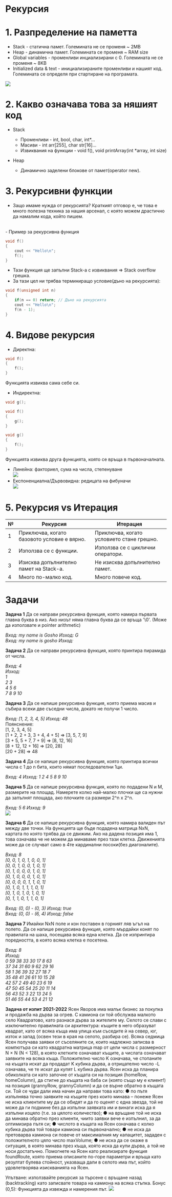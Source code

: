 <h1>Рекурсия</h1>

<h1>1. Разпределение на паметта</h1>

- Stack - статична памет. Големината не се променя ~ 2MB
- Heap - динамична памет. Големината се променя ~ RAM size
- Global variables - променливи инциализирани с 0. Големината не се променя ~ 8KB
- Initialized data & text - инициализираните променливи и нашият код. Големината се определя при стартиране на програмата.

![](https://media.geeksforgeeks.org/wp-content/uploads/memoryLayoutC.jpg)

<h1>2. Какво означава това за няшият код</h1>

- Stack
    - Променливи - int, bool, char, int*...
    - Масиви - int arr[255], char str[16]...
    - Извиквания на функции - void f(), void printArray(int *array, int size)

- Heap
    - Динамично заделени блокове от памет(operator new).

<h1>3. Рекурсивни функции</h1>

- Защо имаме нужда от рекурсията?
Краткият отговор е, че това е много полезна техника за нашия арсенал, с която можем драстично да намалим кода, който пишем.
<br>
- Пример за рекурсивна функция

```c++
void f()
{
    cout << "Hello\n";
    f();
}
```

- Тази функция ще запълни Stack-а с извиквания => Stack overflow грешка.
- За тази цел ни трябва терминиращо условие(дъно на рекурсията):

```c++
void f(unsigned int n)
{
    if(n == 0) return; // Дъно на рекурсията
    cout << "Hello\n";
    f(n - 1);
}
```

<h1>4. Видове рекурсия</h1>

- Директна:

```c++
void f()
{
    f();
}
```

Функцията извиква сама себе си.

- Индиректна:

```c++
void g();

void f()
{
    g();
}

void g()
{
    f();
}
```

Функцията извиква друга функцията, която се връща в първоначалната.

- Линейна: факториел, сума на числа, степенуване<br>
![](http://www.herevego.com/wp-content/uploads/2020/08/recur.gif)
- Експоненциална/Дървовидна: редицата на фибуначи<br>
![](https://i.stack.imgur.com/ICG4L.png)

<h1>5. Рекурсия vs Итерация</h1>

|№|                 Рекурсия                  |                 Итерация                |
|-|-------------------------------------------|-----------------------------------------|
|1|Приключва, когато базовото условие е вярно.|Приключва, когато условието стане грешно.|
|2|Използва се с функции.                     |Използва се с циклични оператори.        |
|3|Изисква допълнително памет на Stack-а.     |Не изисква допълнително памет.           |
|4|Много по-малко код.                        |Много повече код.                        |

<h1>Задачи</h1>

**Задача 1** Да се направи рекурсивна функция, която намира първата главна буква в низ. Ако низът няма главна буква да се връща '\0'. (Може да използвате и pointer arithmetic)

*Вход: my name is Gosho Изход: G*</br>
*Вход: my name is gosho Изход:*

**Задача 2** Да се направи рекурсивна функция, която принтира пирамида от числа.

*Вход: 4*</br>
*Изход:*</br>
*1*</br>
*2 3*</br>
*4 5 6*</br>
*7 8 9 10*

**Задача 3** Да се напише рекурсивна функция, която приема масив и събира всеки две съседни числа, докато не получи 1 число.

*Вход: [1, 2, 3, 4, 5] Изход: 48*</br>
Поянснение:</br>
[1, 2, 3, 4, 5]</br>
[1 + 2, 2 + 3, 3 + 4, 4 + 5] => [3, 5, 7, 9]</br>
[3 + 5, 5 + 7, 7 + 9] => [8, 12, 16]</br>
[8 + 12, 12 + 16] => [20, 28]</br>
[20 + 28] => 48

**Задача 4** Да се напише рекурсивна функция, която принтира всички числа с 1 до n бита, които нямат последователни 1ци.

*Вход: 4 Изход: 1 2 4 5 8 9 10*

**Задача 5** Да се напише рекурсивна функция, която по подадени N и M, размерите на площад. Намерете колко най-малко плочки ще са нужни да запълнят площада, ако плочките са размери 2^n x 2^n.

*Вход: 5 6 Изход: 9*</br>
![](https://media.geeksforgeeks.org/wp-content/uploads/Screenshot-from-2017-10-13-19-07-16.png)

**Задача 6** Да се напише рекурсивна функция, която намира валиден път между две точки. На функцията ще бъде подадена матрица NxN, картата по която трябва да се движим. Ако на дадена позиция има 1, това означава че не можем да минаваме през тази клетка. Движенията може да се случват само в 4те кардинални посоки(без диагоналите).

*Вход: 8*</br>
*[0, 0, 1, 0, 1, 0, 0, 1]*</br>
*[0, 0, 1, 0, 0, 1, 0, 1]*</br>
*[0, 1, 0, 0, 0, 1, 0, 1]*</br>
*[0, 1, 0, 0, 0, 1, 0, 1]*</br>
*[0, 0, 0, 0, 1, 1, 0, 1]*</br>
*[0, 1, 0, 1, 1, 1, 0, 1]*</br>
*[0, 1, 0, 1, 0, 1, 0, 1]*</br>
*[0, 1, 1, 0, 1, 1, 0, 1]*</br>

*Вход: (0, 0) - (0, 3) Изход: true*</br>
*Вход: (0, 0) - (6, 4) Изход: false*

**Задача 7** Имайки NxN поле и кон поставен в горният ляв ъгъл на полето. Да се напише рекурсивна функция, която мърдайки конят по правилата на шаха, посещава всяка една клетка. Да се изпринтира поредността, в която всяка клетка е посетена.

*Вход: 8*</br>
*Изход:*</br>
*0  59  38  33  30  17   8  63*</br>
*37  34  31  60   9  62  29  16*</br>
*58   1  36  39  32  27  18   7*</br>
*35  48  41  26  61  10  15  28*</br>
*42  57   2  49  40  23   6  19*</br>
*47  50  45  54  25  20  11  14*</br>
*56  43  52   3  22  13  24   5*</br>
*51  46  55  44  53   4  21  12*

**Задача от изпит 2021-2022**
Ясен Яворов има малък бизнес за покупка и продажба на дърва
за огрев. С камиона си той обслужва малкото село Квадратово, като разнася
дърва за жителите му. Селото се слави с изключително правилната си
архитектура: къщите в него образуват квадрат, като от всяка къща има улица
към съседите ѝ на север, юг, изток и запад (освен тези в края на селото,
разбира се). Всяка седмица Ясен получава заявки от съселяните си, които
надлежно записва в компютъра си като квадратна матрица map от цели числа с
размерност N × N (N < 128), в която клетките означават къщите, а числата
означават заявките на всяка къща. Положително число K означава, че
стопаните на къщата искат да продадат K кубика дърва, а отрицателно число
-L означава, че те искат да купят L кубика дърва. Ясен иска да планира
обиколката си като започне от къщата си на позиция (homeRow, homeColumn), да
стигне до къщата на баба си (която също му е клиент!) на позиция (grannyRow,
grannyColumn) и да се върне обратно в къщата си. Той се чуди дали има начин
да направи това като:
● по пътя изпълнява точно заявките на къщите през които минава – понеже
Ясен не иска клиентите му да се обидят и да го оценят с една звезда, той
не може да ги подмине без да изпълни заявката им и винаги иска да я
изпълни изцяло (т.е. за цялото количество);
● на връщане той не иска да минава обратно през клиенти, чиито заявки
вече е изпълнил, за да оптимизира пътя си;
● числото в къщата на Ясен означава с колко кубика дърва той товари
камиона си първоначално;
● не иска да претоварва камиона си повече от максималния му капацитет,
зададен с положителното цяло число maxVolume;
● не иска да се окаже в ситуация, в която минава през къща, която иска да
купи дърва, а той не носи достатъчно.
Помогнете на Ясен като реализирате функция foundRoute, която приема
описаните по-горе параметри и връща като резултат булева стойност, указваща
дали в селото има път, който удовлетворява изискванията на Ясен.

Упътване: използвайте рекурсия за търсене с връщане назад (backtracking)
като записвате товара на камиона на всяка стъпка.
Бонус (0,5): Функцията да извежда и намерения път.
![](https://i.ibb.co/x1YGL3s/image.png)